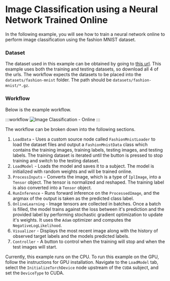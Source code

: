 # Image Classification using a Neural Network Trained Online

In the following example, you will see how to train a neural network online to perform image classification using the fashion MNIST dataset.

### Dataset

The dataset used in this example can be obtained by going to [this url](https://github.com/zalandoresearch/fashion-mnist?tab=readme-ov-file#get-the-data). This example uses both the training and testing datasets, so download all 4 of the urls. The workflow expects the datasets to be placed into the `datasets/fashion-mnist` folder. The path should be `datasets/fashion-mnist/*.gz`.

### Workflow

Below is the example workflow.

:::workflow
![Image Classification - Online](NeuralNetsTrainedOnline.bonsai)
:::

The workflow can be broken down into the following sections.
1. `LoadData` - Uses a custom source node called `FashionMnistLoader` to load the dataset files and output a `FashionMnistData` class which contains the training images, training labels, testing images, and testing labels. The training dataset is iterated until the button is pressed to stop training and switch to the testing dataset. 
2. `LoadModel` - Loads the model and saves it to a subject. The model is initialized with random weights and will be trained online.
3. `ProcessInputs` - Converts the image, which is a type of `IplImage`, into a `Tensor` object. The tensor is normalized and reshaped. The training label is also converted into a `Tensor` object.
4. `RunInference` - Runs forward inference on the `ProcessedImage`, and the argmax of the output is taken as the predicted class label.
5. `OnlineLearning` - Image tensors are collected in batches. Once a batch is filled, the model trains against the loss between it's prediction and the provided label by performing stochastic gradient optimization to update it's weights. It uses the `Adam` optimizer and computes the `NegativeLogLikelihood`.
6. `Visualizer` - Displays the most recent image along with the history of observed target labels and the models predicted labels.
7. `Controller` - A button to control when the training will stop and when the test images will start.

Currently, this example runs on the CPU. To run this example on the GPU, follow the instructions for GPU installation. Navigate to the `LoadModel` tab, select the `InitializeTorchDevice` node upstream of the `CUDA` subject, and set the `DeviceType` to CUDA. 
